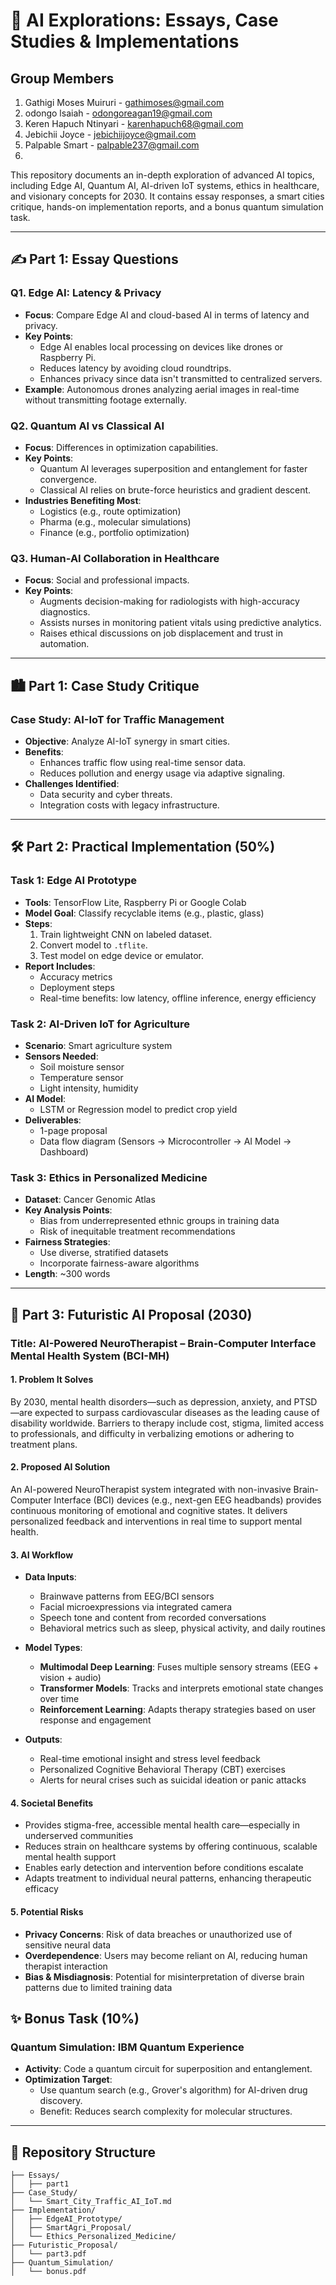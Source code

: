 # 📘 AI Explorations: Essays, Case Studies & Implementations

## **Group Members**
1. Gathigi Moses Muiruri - gathimoses@gmail.com
2. odongo lsaiah - odongoreagan19@gmail.com
3. Keren Hapuch Ntinyari - karenhapuch68@gmail.com
4. Jebichii  Joyce - jebichiijoyce@gmail.com
5. Palpable Smart - palpable237@gmail.com
6. 
This repository documents an in-depth exploration of advanced AI topics, including Edge AI, Quantum AI, AI-driven IoT systems, ethics in healthcare, and visionary concepts for 2030. It contains essay responses, a smart cities critique, hands-on implementation reports, and a bonus quantum simulation task.

---

## ✍️ Part 1: Essay Questions

### Q1. Edge AI: Latency & Privacy

- **Focus**: Compare Edge AI and cloud-based AI in terms of latency and privacy.
- **Key Points**:
  - Edge AI enables local processing on devices like drones or Raspberry Pi.
  - Reduces latency by avoiding cloud roundtrips.
  - Enhances privacy since data isn't transmitted to centralized servers.
- **Example**: Autonomous drones analyzing aerial images in real-time without transmitting footage externally.

### Q2. Quantum AI vs Classical AI

- **Focus**: Differences in optimization capabilities.
- **Key Points**:
  - Quantum AI leverages superposition and entanglement for faster convergence.
  - Classical AI relies on brute-force heuristics and gradient descent.
- **Industries Benefiting Most**:
  - Logistics (e.g., route optimization)
  - Pharma (e.g., molecular simulations)
  - Finance (e.g., portfolio optimization)

### Q3. Human-AI Collaboration in Healthcare

- **Focus**: Social and professional impacts.
- **Key Points**:
  - Augments decision-making for radiologists with high-accuracy diagnostics.
  - Assists nurses in monitoring patient vitals using predictive analytics.
  - Raises ethical discussions on job displacement and trust in automation.

---

## 🏙️ Part 1: Case Study Critique

### Case Study: AI-IoT for Traffic Management

- **Objective**: Analyze AI-IoT synergy in smart cities.
- **Benefits**:
  - Enhances traffic flow using real-time sensor data.
  - Reduces pollution and energy usage via adaptive signaling.
- **Challenges Identified**:
  - Data security and cyber threats.
  - Integration costs with legacy infrastructure.

---

## 🛠️ Part 2: Practical Implementation (50%)

### Task 1: Edge AI Prototype

- **Tools**: TensorFlow Lite, Raspberry Pi or Google Colab
- **Model Goal**: Classify recyclable items (e.g., plastic, glass)
- **Steps**:
  1. Train lightweight CNN on labeled dataset.
  2. Convert model to `.tflite`.
  3. Test model on edge device or emulator.
- **Report Includes**:
  - Accuracy metrics
  - Deployment steps
  - Real-time benefits: low latency, offline inference, energy efficiency

### Task 2: AI-Driven IoT for Agriculture

- **Scenario**: Smart agriculture system
- **Sensors Needed**:
  - Soil moisture sensor
  - Temperature sensor
  - Light intensity, humidity
- **AI Model**:
  - LSTM or Regression model to predict crop yield
- **Deliverables**:
  - 1-page proposal
  - Data flow diagram (Sensors → Microcontroller → AI Model → Dashboard)

### Task 3: Ethics in Personalized Medicine

- **Dataset**: Cancer Genomic Atlas
- **Key Analysis Points**:
  - Bias from underrepresented ethnic groups in training data
  - Risk of inequitable treatment recommendations
- **Fairness Strategies**:
  - Use diverse, stratified datasets
  - Incorporate fairness-aware algorithms
- **Length**: ~300 words

---

## 🚀 Part 3: Futuristic AI Proposal (2030)

### Title: AI-Powered NeuroTherapist – Brain-Computer Interface Mental Health System (BCI-MH)

#### 1. Problem It Solves
By 2030, mental health disorders—such as depression, anxiety, and PTSD—are expected to surpass cardiovascular diseases as the leading cause of disability worldwide. Barriers to therapy include cost, stigma, limited access to professionals, and difficulty in verbalizing emotions or adhering to treatment plans.

#### 2. Proposed AI Solution
An AI-powered NeuroTherapist system integrated with non-invasive Brain-Computer Interface (BCI) devices (e.g., next-gen EEG headbands) provides continuous monitoring of emotional and cognitive states. It delivers personalized feedback and interventions in real time to support mental health.

#### 3. AI Workflow

- **Data Inputs**:
  - Brainwave patterns from EEG/BCI sensors
  - Facial microexpressions via integrated camera
  - Speech tone and content from recorded conversations
  - Behavioral metrics such as sleep, physical activity, and daily routines

- **Model Types**:
  - **Multimodal Deep Learning**: Fuses multiple sensory streams (EEG + vision + audio)
  - **Transformer Models**: Tracks and interprets emotional state changes over time
  - **Reinforcement Learning**: Adapts therapy strategies based on user response and engagement

- **Outputs**:
  - Real-time emotional insight and stress level feedback
  - Personalized Cognitive Behavioral Therapy (CBT) exercises
  - Alerts for neural crises such as suicidal ideation or panic attacks

#### 4. Societal Benefits
- Provides stigma-free, accessible mental health care—especially in underserved communities
- Reduces strain on healthcare systems by offering continuous, scalable mental health support
- Enables early detection and intervention before conditions escalate
- Adapts treatment to individual neural patterns, enhancing therapeutic efficacy

#### 5. Potential Risks
- **Privacy Concerns**: Risk of data breaches or unauthorized use of sensitive neural data
- **Overdependence**: Users may become reliant on AI, reducing human therapist interaction
- **Bias & Misdiagnosis**: Potential for misinterpretation of diverse brain patterns due to limited training data



## ✨ Bonus Task (10%)

### Quantum Simulation: IBM Quantum Experience

- **Activity**: Code a quantum circuit for superposition and entanglement.
- **Optimization Target**:
  - Use quantum search (e.g., Grover's algorithm) for AI-driven drug discovery.
  - Benefit: Reduces search complexity for molecular structures.

---

## 📂 Repository Structure

```plaintext
├── Essays/
│   ├── part1
├── Case_Study/
│   └── Smart_City_Traffic_AI_IoT.md
├── Implementation/
│   ├── EdgeAI_Prototype/
│   ├── SmartAgri_Proposal/
│   └── Ethics_Personalized_Medicine/
├── Futuristic_Proposal/
│   └── part3.pdf
├── Quantum_Simulation/
│   └── bonus.pdf
